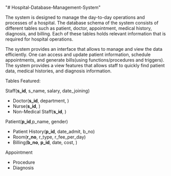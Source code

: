 "# Hospital-Database-Management-System" 

The system is designed to manage the day-to-day operations and processes of a hospital. The database schema of the system consists of different tables such as patient, doctor, appointment, medical history, diagnosis, and billing. Each of these tables holds relevant information that is required for hospital operations. 

The system provides an interface that allows to manage and view the data efficiently. One can access and update patient information, schedule appointments, and generate bills(using functions/procedures and triggers). The system provides a view features that allows staff to quickly find patient data, medical histories, and diagnosis information.

Tables Featured:

Staff(**s_id**, s_name, salary, date_joining)
- Doctor(**s_id**, department, )
- Nurse(**s_id**, )
- Non-Medical Staff(**s_id**, )

Patient(**p_id**,p_name, gender)
- Patient History(**p_id**, date_admit, b_no)
- Room(**r_no**, r_type, r_fee_per_day)
- Billing(**b_no**, **p_id**, date, cost, )

Appointment
- Procedure
- Diagnosis